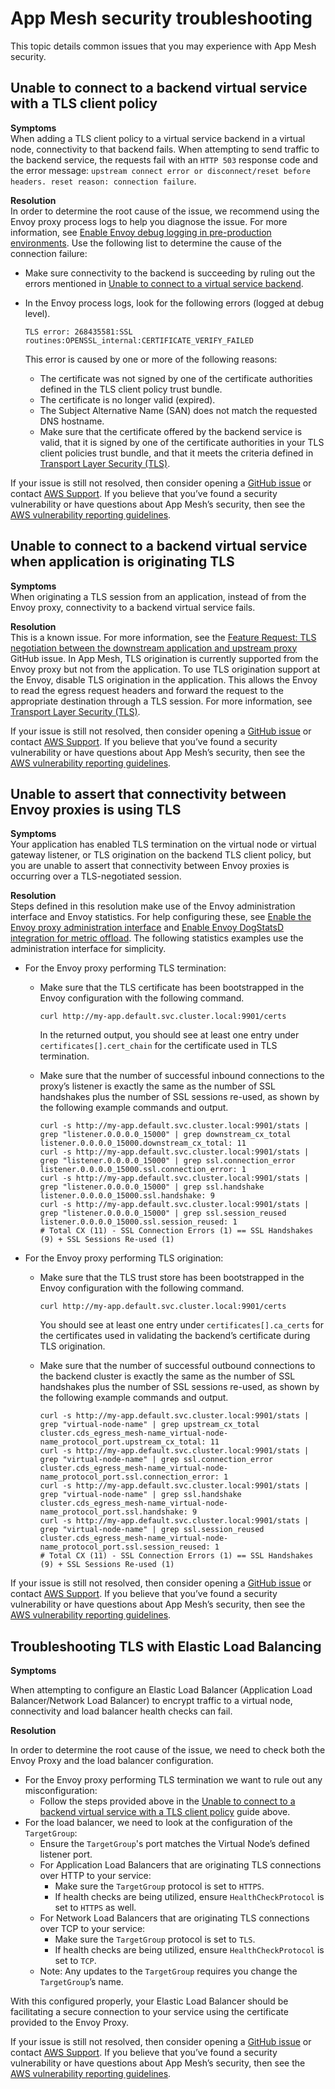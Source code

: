 # App Mesh security troubleshooting<a name="troubleshooting-security"></a>

This topic details common issues that you may experience with App Mesh security\.

## Unable to connect to a backend virtual service with a TLS client policy<a name="ts-security-tls-client-policy"></a>

**Symptoms**  
When adding a TLS client policy to a virtual service backend in a virtual node, connectivity to that backend fails\. When attempting to send traffic to the backend service, the requests fail with an `HTTP 503` response code and the error message: `upstream connect error or disconnect/reset before headers. reset reason: connection failure`\.

**Resolution**  
In order to determine the root cause of the issue, we recommend using the Envoy proxy process logs to help you diagnose the issue\. For more information, see [Enable Envoy debug logging in pre\-production environments](troubleshooting-best-practices.md#ts-bp-enable-envoy-debug-logging)\. Use the following list to determine the cause of the connection failure:
+ Make sure connectivity to the backend is succeeding by ruling out the errors mentioned in [Unable to connect to a virtual service backend](troubleshoot-connectivity.md#ts-connectivity-virtual-service-backend)\.
+ In the Envoy process logs, look for the following errors \(logged at debug level\)\.

  ```
  TLS error: 268435581:SSL routines:OPENSSL_internal:CERTIFICATE_VERIFY_FAILED
  ```

  This error is caused by one or more of the following reasons:
  + The certificate was not signed by one of the certificate authorities defined in the TLS client policy trust bundle\.
  + The certificate is no longer valid \(expired\)\.
  + The Subject Alternative Name \(SAN\) does not match the requested DNS hostname\.
  + Make sure that the certificate offered by the backend service is valid, that it is signed by one of the certificate authorities in your TLS client policies trust bundle, and that it meets the criteria defined in [Transport Layer Security \(TLS\)](tls.md)\.

If your issue is still not resolved, then consider opening a [GitHub issue](https://github.com/aws/aws-app-mesh-roadmap/issues/new?assignees=&labels=Bug&template=issue-bug-report.md&title=Bug%3A+describe+bug+here) or contact [AWS Support](http://aws.amazon.com/premiumsupport/)\. If you believe that you’ve found a security vulnerability or have questions about App Mesh’s security, then see the [AWS vulnerability reporting guidelines](http://aws.amazon.com/security/vulnerability-reporting/)\.

## Unable to connect to a backend virtual service when application is originating TLS<a name="ts-security-originating-tls"></a>

**Symptoms**  
When originating a TLS session from an application, instead of from the Envoy proxy, connectivity to a backend virtual service fails\.

**Resolution**  
This is a known issue\. For more information, see the [Feature Request: TLS negotiation between the downstream application and upstream proxy](https://github.com/aws/aws-app-mesh-roadmap/issues/162) GitHub issue\. In App Mesh, TLS origination is currently supported from the Envoy proxy but not from the application\. To use TLS origination support at the Envoy, disable TLS origination in the application\. This allows the Envoy to read the egress request headers and forward the request to the appropriate destination through a TLS session\. For more information, see [Transport Layer Security \(TLS\)](tls.md)\. 

If your issue is still not resolved, then consider opening a [GitHub issue](https://github.com/aws/aws-app-mesh-roadmap/issues/new?assignees=&labels=Bug&template=issue--bug-report.md&title=Bug%3A+describe+bug+here) or contact [AWS Support](http://aws.amazon.com/premiumsupport/)\. If you believe that you’ve found a security vulnerability or have questions about App Mesh’s security, then see the [AWS vulnerability reporting guidelines](http://aws.amazon.com/security/vulnerability-reporting/)\.

## Unable to assert that connectivity between Envoy proxies is using TLS<a name="ts-security-tls-between-proxies"></a>

**Symptoms**  
Your application has enabled TLS termination on the virtual node or virtual gateway listener, or TLS origination on the backend TLS client policy, but you are unable to assert that connectivity between Envoy proxies is occurring over a TLS\-negotiated session\.

**Resolution**  
Steps defined in this resolution make use of the Envoy administration interface and Envoy statistics\. For help configuring these, see [Enable the Envoy proxy administration interface](troubleshooting-best-practices.md#ts-bp-enable-proxy-admin-interface) and [Enable Envoy DogStatsD integration for metric offload](troubleshooting-best-practices.md#ts-bp-enable-envoy-statsd-integration)\. The following statistics examples use the administration interface for simplicity\.
+ For the Envoy proxy performing TLS termination:
  + Make sure that the TLS certificate has been bootstrapped in the Envoy configuration with the following command\.

    ```
    curl http://my-app.default.svc.cluster.local:9901/certs
    ```

    In the returned output, you should see at least one entry under `certificates[].cert_chain` for the certificate used in TLS termination\.
  + Make sure that the number of successful inbound connections to the proxy’s listener is exactly the same as the number of SSL handshakes plus the number of SSL sessions re\-used, as shown by the following example commands and output\.

    ```
    curl -s http://my-app.default.svc.cluster.local:9901/stats | grep "listener.0.0.0.0_15000" | grep downstream_cx_total
    listener.0.0.0.0_15000.downstream_cx_total: 11
    curl -s http://my-app.default.svc.cluster.local:9901/stats | grep "listener.0.0.0.0_15000" | grep ssl.connection_error
    listener.0.0.0.0_15000.ssl.connection_error: 1
    curl -s http://my-app.default.svc.cluster.local:9901/stats | grep "listener.0.0.0.0_15000" | grep ssl.handshake
    listener.0.0.0.0_15000.ssl.handshake: 9
    curl -s http://my-app.default.svc.cluster.local:9901/stats | grep "listener.0.0.0.0_15000" | grep ssl.session_reused
    listener.0.0.0.0_15000.ssl.session_reused: 1
    # Total CX (11) - SSL Connection Errors (1) == SSL Handshakes (9) + SSL Sessions Re-used (1)
    ```
+ For the Envoy proxy performing TLS origination:
  + Make sure that the TLS trust store has been bootstrapped in the Envoy configuration with the following command\.

    ```
    curl http://my-app.default.svc.cluster.local:9901/certs
    ```

    You should see at least one entry under `certificates[].ca_certs` for the certificates used in validating the backend’s certificate during TLS origination\.
  + Make sure that the number of successful outbound connections to the backend cluster is exactly the same as the number of SSL handshakes plus the number of SSL sessions re\-used, as shown by the following example commands and output\.

    ```
    curl -s http://my-app.default.svc.cluster.local:9901/stats | grep "virtual-node-name" | grep upstream_cx_total
    cluster.cds_egress_mesh-name_virtual-node-name_protocol_port.upstream_cx_total: 11
    curl -s http://my-app.default.svc.cluster.local:9901/stats | grep "virtual-node-name" | grep ssl.connection_error
    cluster.cds_egress_mesh-name_virtual-node-name_protocol_port.ssl.connection_error: 1
    curl -s http://my-app.default.svc.cluster.local:9901/stats | grep "virtual-node-name" | grep ssl.handshake
    cluster.cds_egress_mesh-name_virtual-node-name_protocol_port.ssl.handshake: 9
    curl -s http://my-app.default.svc.cluster.local:9901/stats | grep "virtual-node-name" | grep ssl.session_reused
    cluster.cds_egress_mesh-name_virtual-node-name_protocol_port.ssl.session_reused: 1
    # Total CX (11) - SSL Connection Errors (1) == SSL Handshakes (9) + SSL Sessions Re-used (1)
    ```

If your issue is still not resolved, then consider opening a [GitHub issue](https://github.com/aws/aws-app-mesh-roadmap/issues/new?assignees=&labels=Bug&template=issue--bug-report.md&title=Bug%3A+describe+bug+here) or contact [AWS Support](http://aws.amazon.com/premiumsupport/)\. If you believe that you’ve found a security vulnerability or have questions about App Mesh’s security, then see the [AWS vulnerability reporting guidelines](http://aws.amazon.com/security/vulnerability-reporting/)\.

## Troubleshooting TLS with Elastic Load Balancing<a name="ts-security-tls-load-balancing"></a>

**Symptoms**

When attempting to configure an Elastic Load Balancer (Application Load Balancer/Network Load Balancer) to encrypt traffic to a virtual node, connectivity and load balancer health checks can fail.

**Resolution**

In order to determine the root cause of the issue, we need to check both the Envoy Proxy and the load balancer configuration.

+ For the Envoy proxy performing TLS termination we want to rule out any misconfiguration:
    + Follow the steps provided above in the [Unable to connect to a backend virtual service with a TLS client policy](#ts-security-tls-client-policy) guide above.
+ For the load balancer, we need to look at the configuration of the `TargetGroup`:
    + Ensure the `TargetGroup`'s port matches the Virtual Node’s defined listener port.
    + For Application Load Balancers that are originating TLS connections over HTTP to your service:
        + Make sure the `TargetGroup` protocol is set to `HTTPS`.
        + If health checks are being utilized, ensure `HealthCheckProtocol` is set to `HTTPS` as well.
    + For Network Load Balancers that are originating TLS connections over TCP to your service:
        + Make sure the `TargetGroup` protocol is set to `TLS`.
        + If health checks are being utilized, ensure `HealthCheckProtocol` is set to `TCP`.
    + Note: Any updates to the `TargetGroup` requires you change the `TargetGroup`’s name.

With this configured properly, your Elastic Load Balancer should be facilitating a secure connection to your service using the certificate provided to the Envoy Proxy.

If your issue is still not resolved, then consider opening a [GitHub issue](https://github.com/aws/aws-app-mesh-roadmap/issues/new?assignees=&labels=Bug&template=issue--bug-report.md&title=Bug%3A+describe+bug+here) or contact [AWS Support](http://aws.amazon.com/premiumsupport/)\. If you believe that you’ve found a security vulnerability or have questions about App Mesh’s security, then see the [AWS vulnerability reporting guidelines](http://aws.amazon.com/security/vulnerability-reporting/)\.